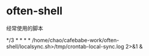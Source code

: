 # often-shell
经常使用的脚本

*/3 * * * * /home/chao/cafebabe-work/often-shell/localsync.sh>/tmp/crontab-local-sync.log 2>&1 &

